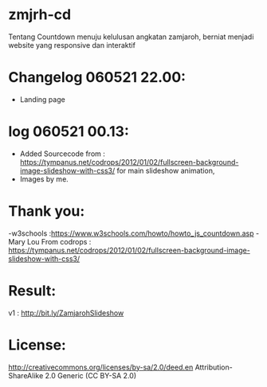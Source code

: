 # zmjrh-cd
Tentang Countdown menuju kelulusan angkatan zamjaroh, berniat menjadi website yang responsive dan interaktif

# Changelog 060521 22.00:
- Landing page


# log 060521 00.13:
- Added Sourcecode from : https://tympanus.net/codrops/2012/01/02/fullscreen-background-image-slideshow-with-css3/ for main slideshow animation, 
- Images by me. 

# Thank you:
-w3schools :https://www.w3schools.com/howto/howto_js_countdown.asp
-Mary Lou From codrops : https://tympanus.net/codrops/2012/01/02/fullscreen-background-image-slideshow-with-css3/

# Result:
v1 : http://bit.ly/ZamjarohSlideshow


# License:
http://creativecommons.org/licenses/by-sa/2.0/deed.en 
Attribution-ShareAlike 2.0 Generic (CC BY-SA 2.0)
